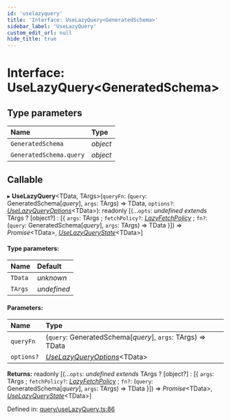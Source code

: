 ```yaml
---
id: 'uselazyquery'
title: 'Interface: UseLazyQuery<GeneratedSchema>'
sidebar_label: 'UseLazyQuery'
custom_edit_url: null
hide_title: true
---
```


# Interface: UseLazyQuery<GeneratedSchema\>

## Type parameters

| Name                    | Type     |
| :---------------------- | :------- |
| `GeneratedSchema`       | _object_ |
| `GeneratedSchema.query` | _object_ |

## Callable

▸ **UseLazyQuery**<TData, TArgs\>(`queryFn`: (`query`: GeneratedSchema[*query*], `args`: TArgs) => TData, `options?`: [_UseLazyQueryOptions_](uselazyqueryoptions.md)<TData\>): readonly [(...`opts`: _undefined_ _extends_ TArgs ? [object?] : [{ `args`: TArgs ; `fetchPolicy?`: [_LazyFetchPolicy_](../modules.md#lazyfetchpolicy) ; `fn?`: (`query`: GeneratedSchema[*query*], `args`: TArgs) => TData }]) => _Promise_<TData\>, [_UseLazyQueryState_](uselazyquerystate.md)<TData\>]

#### Type parameters:

| Name    | Default     |
| :------ | :---------- |
| `TData` | _unknown_   |
| `TArgs` | _undefined_ |

#### Parameters:

| Name       | Type                                                        |
| :--------- | :---------------------------------------------------------- |
| `queryFn`  | (`query`: GeneratedSchema[*query*], `args`: TArgs) => TData |
| `options?` | [_UseLazyQueryOptions_](uselazyqueryoptions.md)<TData\>     |

**Returns:** readonly [(...`opts`: _undefined_ _extends_ TArgs ? [object?] : [{ `args`: TArgs ; `fetchPolicy?`: [_LazyFetchPolicy_](../modules.md#lazyfetchpolicy) ; `fn?`: (`query`: GeneratedSchema[*query*], `args`: TArgs) => TData }]) => _Promise_<TData\>, [_UseLazyQueryState_](uselazyquerystate.md)<TData\>]

Defined in: [query/useLazyQuery.ts:86](https://github.com/gqless/gqless/blob/master/packages/react/src/query/useLazyQuery.ts#L86)

